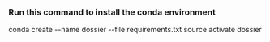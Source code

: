 ### Run this command to install the conda environment

conda create --name dossier --file requirements.txt
source activate dossier

